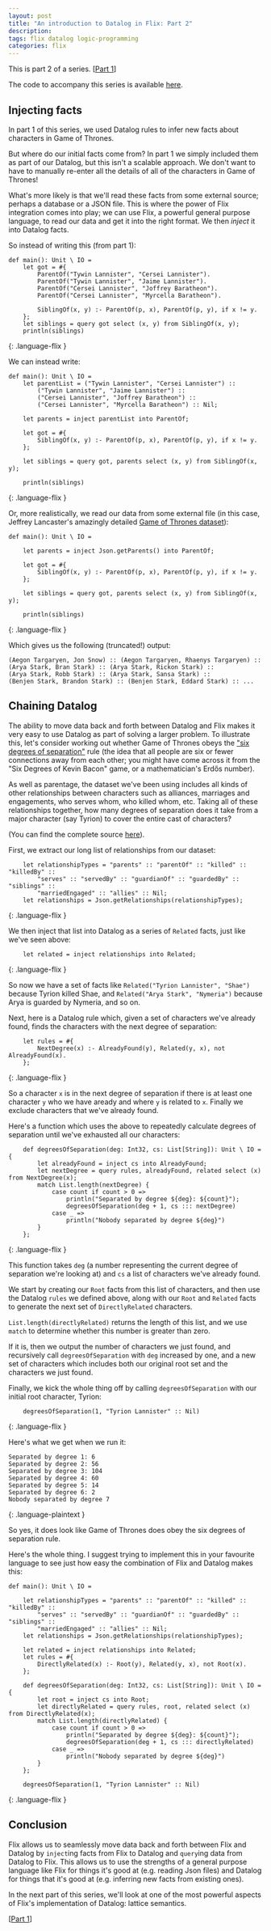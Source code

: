```yaml
---
layout: post
title: "An introduction to Datalog in Flix: Part 2"
description: 
tags: flix datalog logic-programming
categories: flix
---
```


This is part 2 of a series. [[Part 1](http://paulbutcher.com/blog/2022/datalog1/)]

The code to accompany this series is available [here](https://github.com/paulbutcher/datalog-flix).

## Injecting facts

In part 1 of this series, we used Datalog rules to infer new facts about characters in Game of Thrones.

But where do our initial facts come from? In part 1 we simply included them as part of our Datalog, but this isn't a scalable approach. We don't want to have to manually re-enter all the details of all of the characters in Game of Thrones!

What's more likely is that we'll read these facts from some external source; perhaps a database or a JSON file. This is where the power of Flix integration comes into play; we can use Flix, a powerful general purpose language, to read our data and get it into the right format. We then *inject* it into Datalog facts.

So instead of writing this (from part 1):

```
def main(): Unit \ IO =
    let got = #{
        ParentOf("Tywin Lannister", "Cersei Lannister").
        ParentOf("Tywin Lannister", "Jaime Lannister").
        ParentOf("Cersei Lannister", "Joffrey Baratheon").
        ParentOf("Cersei Lannister", "Myrcella Baratheon").

        SiblingOf(x, y) :- ParentOf(p, x), ParentOf(p, y), if x != y.
    };
    let siblings = query got select (x, y) from SiblingOf(x, y);
    println(siblings)
```
{: .language-flix }

We can instead write:

```
def main(): Unit \ IO =
    let parentList = ("Tywin Lannister", "Cersei Lannister") ::
        ("Tywin Lannister", "Jaime Lannister") ::
        ("Cersei Lannister", "Joffrey Baratheon") ::
        ("Cersei Lannister", "Myrcella Baratheon") :: Nil;

    let parents = inject parentList into ParentOf;

    let got = #{
        SiblingOf(x, y) :- ParentOf(p, x), ParentOf(p, y), if x != y.
    };

    let siblings = query got, parents select (x, y) from SiblingOf(x, y);

    println(siblings)
```
{: .language-flix }

Or, more realistically, we read our data from some external file (in this case, Jeffrey Lancaster's amazingly detailed [Game of Thrones dataset](https://github.com/jeffreylancaster/game-of-thrones)):

```
def main(): Unit \ IO =

    let parents = inject Json.getParents() into ParentOf;

    let got = #{
        SiblingOf(x, y) :- ParentOf(p, x), ParentOf(p, y), if x != y.
    };

    let siblings = query got, parents select (x, y) from SiblingOf(x, y);

    println(siblings)
```
{: .language-flix }

Which gives us the following (truncated!) output:

```
(Aegon Targaryen, Jon Snow) :: (Aegon Targaryen, Rhaenys Targaryen) ::
(Arya Stark, Bran Stark) :: (Arya Stark, Rickon Stark) ::
(Arya Stark, Robb Stark) :: (Arya Stark, Sansa Stark) ::
(Benjen Stark, Brandon Stark) :: (Benjen Stark, Eddard Stark) :: ...
```
## Chaining Datalog

The ability to move data back and forth between Datalog and Flix makes it very easy to use Datalog as part of solving a larger problem. To illustrate this, let's consider working out whether Game of Thrones obeys the ["six degrees of separation"](https://en.wikipedia.org/wiki/Six_degrees_of_separation) rule (the idea that all people are six or fewer connections away from each other; you might have come across it from the "Six Degrees of Kevin Bacon" game, or a mathematician's Erdős number).

As well as parentage, the dataset we've been using includes all kinds of other relationships between characters such as alliances, marriages and engagements, who serves whom, who killed whom, etc. Taking all of these relationships together, how many degrees of separation does it take from a major character (say Tyrion) to cover the entire cast of characters?

(You can find the complete source [here](https://github.com/paulbutcher/datalog-flix/tree/master/part2-3)).

First, we extract our long list of relationships from our dataset:

```
    let relationshipTypes = "parents" :: "parentOf" :: "killed" :: "killedBy" ::
        "serves" :: "servedBy" :: "guardianOf" :: "guardedBy" :: "siblings" ::
        "marriedEngaged" :: "allies" :: Nil;
    let relationships = Json.getRelationships(relationshipTypes);
```
{: .language-flix }

We then inject that list into Datalog as a series of `Related` facts, just like we've seen above:

```
    let related = inject relationships into Related;
```
{: .language-flix }

So now we have a set of facts like `Related("Tyrion Lannister", "Shae")` because Tyrion killed Shae, and `Related("Arya Stark", "Nymeria")` because Arya is guarded by Nymeria, and so on.

Next, here is a Datalog rule which, given a set of characters we've already found, finds the characters with the next degree of separation:

```
    let rules = #{
        NextDegree(x) :- AlreadyFound(y), Related(y, x), not AlreadyFound(x).
    };
```
{: .language-flix }

So a character `x` is in the next degree of separation if there is at least one character `y` who we have aready and where `y` is related to `x`. Finally we exclude characters that we've already found.

Here's a function which uses the above to repeatedly calculate degrees of separation until we've exhausted all our characters:

```
    def degreesOfSeparation(deg: Int32, cs: List[String]): Unit \ IO = {
        let alreadyFound = inject cs into AlreadyFound;
        let nextDegree = query rules, alreadyFound, related select (x) from NextDegree(x);
        match List.length(nextDegree) {
            case count if count > 0 =>
                println("Separated by degree ${deg}: ${count}");
                degreesOfSeparation(deg + 1, cs ::: nextDegree)
            case _ =>
                println("Nobody separated by degree ${deg}")
        }
    };
```
{: .language-flix }

This function takes `deg` (a number representing the current degree of separation we're looking at) and `cs` a list of characters we've already found.

We start by creating our `Root` facts from this list of characters, and then use the Datalog `rules` we defined above, along with our `Root` and `Related` facts to generate the next set of `DirectlyRelated` characters.

`List.length(directlyRelated)` returns the length of this list, and we use `match` to determine whether this number is greater than zero.

If it is, then we output the number of characters we just found, and recursively call `degreesOfSeparation` with `deg` increased by one, and a new set of characters which includes both our original root set and the characters we just found.

Finally, we kick the whole thing off by calling `degreesOfSeparation` with our initial root character, Tyrion:

```
    degreesOfSeparation(1, "Tyrion Lannister" :: Nil)
```
{: .language-flix }

Here's what we get when we run it:

```
Separated by degree 1: 6                                                        
Separated by degree 2: 56
Separated by degree 3: 104
Separated by degree 4: 60
Separated by degree 5: 14
Separated by degree 6: 2
Nobody separated by degree 7
```
{: .language-plaintext }

So yes, it does look like Game of Thrones does obey the six degrees of separation rule.

Here's the whole thing. I suggest trying to implement this in your favourite language to see just how easy the combination of Flix and Datalog makes this:

```
def main(): Unit \ IO =

    let relationshipTypes = "parents" :: "parentOf" :: "killed" :: "killedBy" ::
        "serves" :: "servedBy" :: "guardianOf" :: "guardedBy" :: "siblings" ::
        "marriedEngaged" :: "allies" :: Nil;
    let relationships = Json.getRelationships(relationshipTypes);

    let related = inject relationships into Related;
    let rules = #{
        DirectlyRelated(x) :- Root(y), Related(y, x), not Root(x).
    };

    def degreesOfSeparation(deg: Int32, cs: List[String]): Unit \ IO = {
        let root = inject cs into Root;
        let directlyRelated = query rules, root, related select (x) from DirectlyRelated(x);
        match List.length(directlyRelated) {
            case count if count > 0 =>
                println("Separated by degree ${deg}: ${count}");
                degreesOfSeparation(deg + 1, cs ::: directlyRelated)
            case _ =>
                println("Nobody separated by degree ${deg}")
        }
    };

    degreesOfSeparation(1, "Tyrion Lannister" :: Nil)
```
{: .language-flix }

## Conclusion

Flix allows us to seamlessly move data back and forth between Flix and Datalog by `inject`ing facts from Flix to Datalog and `query`ing data from Datalog to Flix. This allows us to use the strengths of a general purpose language like Flix for things it's good at (e.g. reading Json files) and Datalog for things that it's good at (e.g. inferring new facts from existing ones).

In the next part of this series, we'll look at one of the most powerful aspects of Flix's implementation of Datalog: lattice semantics.

[[Part 1](http://paulbutcher.com/blog/2022/datalog1/)]
